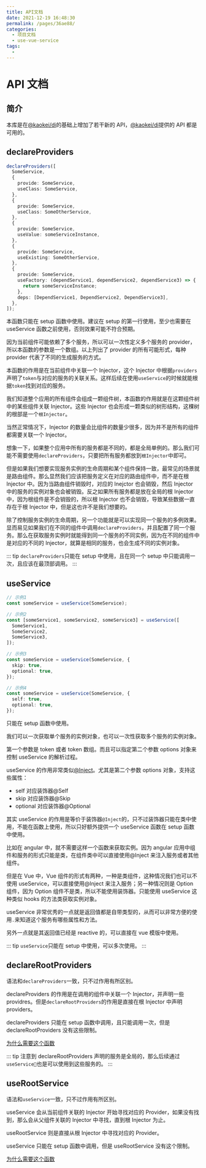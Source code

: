 ```yaml
---
title: API文档
date: 2021-12-19 16:48:30
permalink: /pages/36ae88/
categories:
  - 项目文档
  - use-vue-service
tags:
  -
---
```


# API 文档

## 简介

本库是在[@kaokei/di](/pages/64784b/)的基础上增加了若干新的 API，[@kaokei/di](/pages/64784b/)提供的 API 都是可用的。

## declareProviders

```ts
declareProviders([
  SomeService,
  {
    provide: SomeService,
    useClass: SomeService,
  },
  {
    provide: SomeService,
    useClass: SomeOtherService,
  },
  {
    provide: SomeService,
    useValue: someServiceInstance,
  },
  {
    provide: SomeService,
    useExisting: SomeOtherService,
  },
  {
    provide: SomeService,
    useFactory: (dependService1, dependService2, dependService3) => {
      return someServiceInstance;
    },
    deps: [DependService1, DependService2, DependService3],
  },
]);
```

本函数只能在 setup 函数中使用。建议在 setup 的第一行使用，至少也需要在 useService 函数之前使用，否则效果可能不符合预期。

因为当前组件可能依赖了多个服务，所以可以一次性定义多个服务的 provider，所以本函数的参数是一个数组。以上列出了 provider 的所有可能形式，每种 provider 代表了不同的生成服务的方式。

本函数的作用是在当前组件中关联一个 Injector，这个 Injector 中根据`providers`声明了`token`与对应的服务的关联关系。这样后续在使用`useService`的时候就能根据`token`找到对应的服务。

我们知道整个应用的所有组件会组成一颗组件树，本函数的作用就是在这颗组件树中的某些组件关联 Injector。这些 Injector 也会形成一颗类似的树形结构，这棵树的根部是一个`根Injector`。

当然正常情况下，Injector 的数量会比组件的数量少很多，因为并不是所有的组件都需要关联一个 Injector。

想象一下，如果整个应用中所有的服务都是不同的，都是全局单例的。那么我们可能不需要使用`declareProviders`，只要把所有服务都放到`根Injector`中即可。

但是如果我们想要实现服务实例的生命周期和某个组件保持一致，最常见的场景就是路由组件。那么显然我们应该把服务定义在对应的路由组件中，而不是在根 Injector 中。因为当路由组件销毁时，对应的 Inejctor 也会销毁，然后 Injector 中的服务的实例对象也会被销毁。反之如果所有服务都是放在全局的根 Injector 中，因为根组件是不会销毁的，所以根 Injector 也不会销毁，导致某些数据一直存在于根 Injector 中，但是这也许不是我们想要的。

除了控制服务实例的生命周期，另一个功能就是可以实现同一个服务的多例效果。显而易见如果我们在不同的组件中调用`declareProviders`，并且配置了同一个服务。那么在获取服务实例时就能得到同一个服务的不同实例，因为在不同的组件中是对应的不同的 Injector，就算是相同的服务，也会生成不同的实例对象。

::: tip
`declareProviders`只能在 setup 中使用，且在同一个 setup 中只能调用一次，且应该在最顶部调用。
:::

## useService

```ts
// 示例1
const someService = useService(SomeService);

// 示例2
const [someService1, someService2, someService3] = useService([
  SomeService1,
  SomeService2,
  SomeService3,
]);

// 示例3
const someService = useService(SomeService, {
  skip: true,
  optional: true,
});

// 示例4
const someService = useService(SomeService, {
  self: true,
  optional: true,
});
```

只能在 setup 函数中使用。

我们可以一次获取单个服务的实例对象，也可以一次性获取多个服务的实例对象。

第一个参数是 token 或者 token 数组。而且可以指定第二个参数 options 对象来控制 useService 的解析过程。

useService 的作用非常类似[@Inject](/pages/64784b/#inject)。尤其是第二个参数 options 对象，支持这些属性：

- self 对应装饰器@Self
- skip 对应装饰器@Skip
- optional 对应装饰器@Optional

其实 useService 的作用是等价于装饰器`@Inject`的，只不过装饰器只能在类中使用，不能在函数上使用，所以只好额外提供一个 useService 函数在 setup 函数中使用。

比如在 angular 中，就不需要这样一个函数来获取实例。因为 angular 应用中组件和服务的形式只能是类，在组件类中可以直接使用@Inject 来注入服务或者其他组件。

但是在 Vue 中，Vue 组件的形式有两种，一种是类组件，这种情况我们也可以不使用 useService，可以直接使用@Inject 来注入服务；另一种情况则是 Option 组件，因为 Option 组件不是类，所以不能使用装饰器。只能使用 useService 这种类似 hooks 的方法类获取实例对象。

useService 非常优秀的一点就是返回值都是自带类型的，从而可以非常方便的使用`.`来知道这个服务有哪些属性和方法。

另外一点就是其返回值已经是 reactive 的，可以直接在 vue 模版中使用。

::: tip
`useService`只能在 setup 中使用，可以多次使用。
:::

## declareRootProviders

语法和`declareProviders`一致，只不过作用有所区别。

declareProviders 的作用是在调用的组件中关联一个 Injector，并声明一些 providres。但是`declareRootProviders`的作用是直接在根 Injector 中声明 providers。

declareProviders 只能在 setup 函数中调用，且只能调用一次，但是 declareRootProviders 没有这些限制。

[为什么需要这个函数](/pages/3a3a6b/)

::: tip
注意到 declareRootProviders 声明的服务是全局的，那么后续通过`useService`也是可以使用到这些服务的。
:::

## useRootService

语法和`useService`一致，只不过作用有所区别。

useService 会从当前组件关联的 Injector 开始寻找对应的 Provider，如果没有找到，那么会从父组件关联的 Injector 中寻找，直到根 Injector 为止。

useRootService 则是直接从根 Injector 中寻找对应的 Provider。

useService 只能在 setup 函数中调用，但是 useRootService 没有这个限制。

[为什么需要这个函数](/pages/3a3a6b/)
